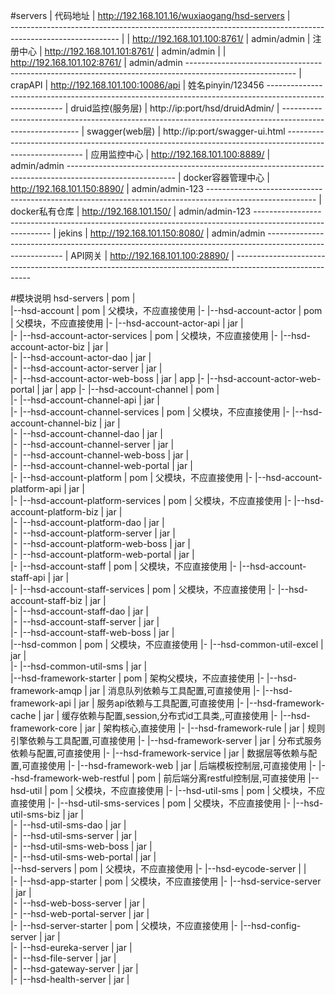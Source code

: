 #servers
    | 代码地址           | http://192.168.101.16/wuxiaogang/hsd-servers |          
    ---------------------------------------------------------------------------------------------------------
    |                    | http://192.168.101.100:8761/                 | admin/admin
    | 注册中心           | http://192.168.101.101:8761/                 | admin/admin
    |                    | http://192.168.101.102:8761/                 | admin/admin
    ---------------------------------------------------------------------------------------------------------
    | crapAPI            | http://192.168.101.100:10086/api             | 姓名pinyin/123456
    ---------------------------------------------------------------------------------------------------------
    | druid监控(服务层)  | http://ip:port/hsd/druidAdmin/               | 
    ---------------------------------------------------------------------------------------------------------
    | swagger(web层)     | http://ip:port/swagger-ui.html
    ---------------------------------------------------------------------------------------------------------
    | 应用监控中心       | http://192.168.101.100:8889/                 | admin/admin
    ---------------------------------------------------------------------------------------------------------
    | docker容器管理中心 | http://192.168.101.150:8890/                 | admin/admin-123
    ---------------------------------------------------------------------------------------------------------
    | docker私有仓库     | http://192.168.101.150/                      | admin/admin-123
    ---------------------------------------------------------------------------------------------------------
    | jekins             | http://192.168.101.150:8080/                 | admin/admin
    ---------------------------------------------------------------------------------------------------------
    | API网关            | http://192.168.101.100:28890/                | 
    ---------------------------------------------------------------------------------------------------------
    
    
#模块说明
    hsd-servers                                                     | pom |   
        |--hsd-account                                              | pom |   父模块，不应直接使用
        |-   |--hsd-account-actor                                   | pom |   父模块，不应直接使用
        |-        |--hsd-account-actor-api                          | jar |   
        |-        |--hsd-account-actor-services                     | pom |   父模块，不应直接使用
        |-             |--hsd-account-actor-biz                     | jar |   
        |-             |--hsd-account-actor-dao                     | jar |   
        |-             |--hsd-account-actor-server                  | jar |   
        |-        |--hsd-account-actor-web-boss                     | jar |   app
        |-        |--hsd-account-actor-web-portal                   | jar |   app
        |-   |--hsd-account-channel                                 | pom |   
        |-        |--hsd-account-channel-api                        | jar |   
        |-        |--hsd-account-channel-services                   | pom |   父模块，不应直接使用
        |-             |--hsd-account-channel-biz                   | jar |   
        |-             |--hsd-account-channel-dao                   | jar |   
        |-             |--hsd-account-channel-server                | jar |   
        |-        |--hsd-account-channel-web-boss                   | jar |   
        |-        |--hsd-account-channel-web-portal                 | jar |   
        |-   |--hsd-account-platform                                | pom |   父模块，不应直接使用
        |-        |--hsd-account-platform-api                       | jar |   
        |-        |--hsd-account-platform-services                  | pom |   父模块，不应直接使用
        |-             |--hsd-account-platform-biz                  | jar |   
        |-             |--hsd-account-platform-dao                  | jar |   
        |-             |--hsd-account-platform-server               | jar |   
        |-        |--hsd-account-platform-web-boss                  | jar |   
        |-        |--hsd-account-platform-web-portal                | jar |   
        |-   |--hsd-account-staff                                   | pom |   父模块，不应直接使用
        |-        |--hsd-account-staff-api                          | jar |   
        |-        |--hsd-account-staff-services                     | pom |   父模块，不应直接使用
        |-             |--hsd-account-staff-biz                     | jar |   
        |-             |--hsd-account-staff-dao                     | jar |   
        |-             |--hsd-account-staff-server                  | jar |   
        |-        |--hsd-account-staff-web-boss                     | jar |   
        |--hsd-common                                               | pom |   父模块，不应直接使用
        |-   |--hsd-common-util-excel                               | jar |   
        |-   |--hsd-common-util-sms                                 | jar |   
        |--hsd-framework-starter                                    | pom |   架构父模块，不应直接使用
        |-   |--hsd-framework-amqp                                  | jar |   消息队列依赖与工具配置,可直接使用
        |-   |--hsd-framework-api                                   | jar |   服务api依赖与工具配置,可直接使用
        |-   |--hsd-framework-cache                                 | jar |   缓存依赖与配置,session,分布式id工具类,,可直接使用
        |-   |--hsd-framework-core                                  | jar |   架构核心,直接使用
        |-   |--hsd-framework-rule                                  | jar |   规则引擎依赖与工具配置,可直接使用
        |-   |--hsd-framework-server                                | jar |   分布式服务依赖与配置,可直接使用
        |-   |--hsd-framework-service                               | jar |   数据层等依赖与配置,可直接使用
        |-   |--hsd-framework-web                                   | jar |   后端模板控制层,可直接使用
        |-   |--hsd-framework-web-restful                           | pom |   前后端分离restful控制层,可直接使用
        |--hsd-util                                                 | pom |   父模块，不应直接使用
        |-   |--hsd-util-sms                                        | pom |   父模块，不应直接使用
        |-        |--hsd-util-sms-services                          | pom |   父模块，不应直接使用
        |-             |--hsd-util-sms-biz                          | jar |   
        |-             |--hsd-util-sms-dao                          | jar |   
        |-             |--hsd-util-sms-server                       | jar |   
        |-        |--hsd-util-sms-web-boss                          | jar |   
        |-        |--hsd-util-sms-web-portal                        | jar |   
        |--hsd-servers                                              | pom |   父模块，不应直接使用
        |-   |--hsd-eycode-server                                   |     |   
        |-   |--hsd-app-starter                                     | pom |   父模块，不应直接使用
        |-        |--hsd-service-server                             | jar |   
        |-        |--hsd-web-boss-server                            | jar |   
        |-        |--hsd-web-portal-server                          | jar |   
        |-   |--hsd-server-starter                                  | pom |   父模块，不应直接使用
        |-        |--hsd-config-server                              | jar |   
        |-        |--hsd-eureka-server                              | jar |   
        |-        |--hsd-file-server                                | jar |   
        |-        |--hsd-gateway-server                             | jar |   
        |-        |--hsd-health-server                              | jar |   